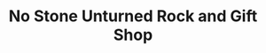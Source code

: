 ---
title: "No Stone Unturned Rock and Gift Shop"
url: /elgin/no-stone-unturned-rock-and-gift-shop/
shop: gift
---